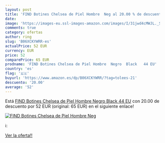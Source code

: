 ```yaml
---
layout: post
title: 'FIND Botines Chelsea de Piel Hombre  Neg al 20.00 % de descuento'
date: 
image: 'https://images-eu.ssl-images-amazon.com/images/I/31jwd4cMWJL._SL200_.jpg'
comments: true
category: ofertas
author: ring
slug: 'B06XCKYWRR-es'
actualPrice: 52 EUR
currency: EUR
price: 52
comparePrice: 65 EUR
prodname: 'FIND Botines Chelsea de Piel Hombre  Negro  Black   44 EU'
country: 'es'
flag: '🇪🇸'
buyurl: 'https://www.amazon.es/dp/B06XCKYWRR/?tag=tolees-21'
descuento: '20.00'
average: '52'
---
```


Está [FIND Botines Chelsea de Piel Hombre  Negro  Black   44 EU](https://www.amazon.es/dp/B06XCKYWRR/?tag=tolees-21) con 20.00 de descuento por 52 EUR (original: 65 EUR) en el siguiente enlace!

[![FIND Botines Chelsea de Piel Hombre  Neg](https://images-eu.ssl-images-amazon.com/images/I/31jwd4cMWJL._SL200_.jpg)](https://www.amazon.es/dp/B06XCKYWRR/?tag=tolees-21)

ℹ️:


[Ver la oferta!!](https://www.amazon.es/dp/B06XCKYWRR/?tag=tolees-21)
